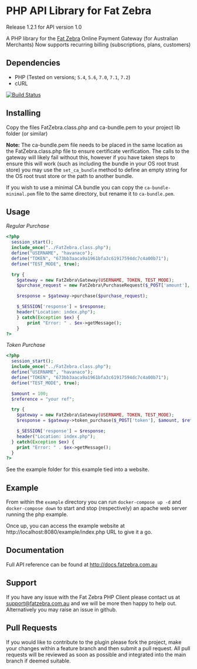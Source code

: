 PHP API Library for Fat Zebra
==============================

Release 1.2.1 for API version 1.0

A PHP library for the [Fat Zebra](https://www.fatzebra.com.au) Online Payment Gateway (for Australian Merchants)
Now supports recurring billing (subscriptions, plans, customers)

Dependencies
------------

 * PHP (Tested on versions; `5.4`, `5.6`, `7.0`, `7.1`, `7.2`)
 * cURL

 [![Build Status](https://secure.travis-ci.org/fatzebra/PHP-Library.png?branch=master)](http://travis-ci.org/fatzebra/PHP-Library)

Installing
----------

Copy the files FatZebra.class.php and ca-bundle.pem to your project lib folder (or similar)

**Note:** The ca-bundle.pem file needs to be placed in the same location as the FatZebra.class.php file to ensure certificate verification. The calls to the gateway will likely fail without this, however if you have taken steps to ensure this will work (such as including the bundle in your OS root trust store) you may use the `set_ca_bundle` method to define an empty string for the OS root trust store or the path to another bundle.

If you wish to use a minimal CA bundle you can copy the `ca-bundle-minimal.pem` file to the same directory, but rename it to `ca-bundle.pem`.

Usage
-----

*Regular Purchase*

```php
<?php
  session_start();
  include_once("../FatZebra.class.php");
  define("USERNAME", "havanaco");
  define("TOKEN", "673bb3aaca9a1961bfa3c61917594dc7c4a00b71");
  define("TEST_MODE", true);

  try {
  	$gateway = new FatZebra\Gateway(USERNAME, TOKEN, TEST_MODE);
  	$purchase_request = new FatZebra\PurchaseRequest($_POST['amount'], $_POST['reference'], $_POST['name'], $_POST['card_number'], $_POST['card_expiry_month'] ."/". $_POST['card_expiry_year'], $_POST['card_cvv'], null, 'AUD');

  	$response = $gateway->purchase($purchase_request);

  	$_SESSION['response'] = $response;
  	header("Location: index.php");
	} catch(Exception $ex) {
		print "Error: " . $ex->getMessage();
	}
?>
```

*Token Purchase*
```php
<?php
  session_start();
  include_once("../FatZebra.class.php");
  define("USERNAME", "havanaco");
  define("TOKEN", "673bb3aaca9a1961bfa3c61917594dc7c4a00b71");
  define("TEST_MODE", true);

  $amount = 100;
  $reference = "your ref";

  try {
    $gateway = new FatZebra\Gateway(USERNAME, TOKEN, TEST_MODE);
    $response = $gateway->token_purchase($_POST['token'], $amount, $reference, null, 'AUD');

    $_SESSION['response'] = $response;
    header("Location: index.php");
  } catch(Exception $ex) {
    print "Error: " . $ex->getMessage();
  }
?>
```

See the example folder for this example tied into a website.

Example
-------

From within the `example` directory you can run `docker-compose up -d` and `docker-compose down` to start and stop (respectively) an apache web server running the php example.

Once up, you can access the example website at http://localhost:8080/example/index.php URL to give it a go.

Documentation
-------------

Full API reference can be found at http://docs.fatzebra.com.au

Support
-------
If you have any issue with the Fat Zebra PHP Client please contact us at support@fatzebra.com.au and we will be more then happy to help out. Alternatively you may raise an issue in github.

Pull Requests
-------------
If you would like to contribute to the plugin please fork the project, make your changes within a feature branch and then submit a pull request. All pull requests will be reviewed as soon as possible and integrated into the main branch if deemed suitable.

